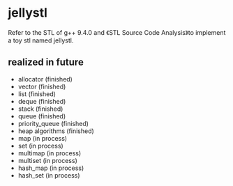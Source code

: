 # jellystl
Refer to the STL of g++ 9.4.0 and 《STL Source Code Analysis》to implement a toy stl named jellystl.

## realized in future
- allocator (finished)
- vector (finished)
- list (finished)
- deque (finished)
- stack (finished)
- queue (finished)
- priority_queue (finished)
- heap algorithms (finished)
- map (in process)
- set (in process)
- multimap (in process)
- multiset (in process)
- hash_map (in process)
- hash_set (in process)

